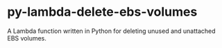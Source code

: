 # py-lambda-delete-ebs-volumes

A Lambda function written in Python for deleting unused and unattached EBS volumes.

